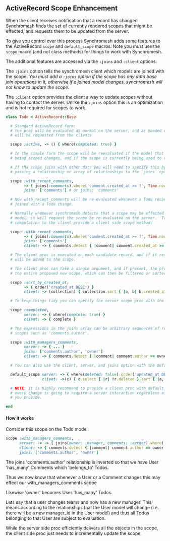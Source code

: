 ## ActiveRecord Scope Enhancement

When the client receives notification that a record has changed Synchromesh finds the set of currently rendered scopes that might be effected, and requests them to be updated from the server.  

To give you control over this process Synchromesh adds some features to the ActiveRecord `scope` and `default_scope` macros.  Note you must use the `scope` macro (and not class methods) for things to work with Synchromesh.

The additional features are accessed via the `:joins` and `:client` options.

The `:joins` option tells the synchromesh client which models are joined with the scope.  *You must add a `:joins` option if the scope has any data base join operations in it, otherwise if a joined model changes, synchromesh will not know to update the scope.*

The `:client` option provides the client a way to update scopes without having to contact the server.  Unlike the `:joins` option this is an optimization and is not required for scopes to work.

```ruby
class Todo < ActiveRecord::Base

  # Standard ActiveRecord form:
  # the proc will be evaluated as normal on the server, and as needed updates
  # will be requested from the clients

  scope :active, -> () { where(completed: true) }

  # In the simple form the scope will be reevaluated if the model that is
  # being scoped changes, and if the scope is currently being used to render data.

  # If the scope joins with other data you will need to specify this by
  # passing a relationship or array of relationships to the `joins` option.

  scope :with_recent_comments,
        -> { joins(:comments).where('comment.created_at >= ?', Time.now-1.week) },
        joins: ['comments'] # or joins: 'comments'

  # Now with_recent_comments will be re-evaluated whenever a Todo record, or a Comment
  # joined with a Todo change.

  # Normally whenever synchromesh detects that a scope may be effected by a changed
  # model, it will request the scope be re-evaluated on the server.  To offload this
  # computation to the client provide a client side scope method:

  scope :with_recent_comments,
        -> { joins(:comments).where('comment.created_at >= ?', Time.now-1.week) },
        joins: ['comments']
        client: -> { comments.detect { |comment| comment.created_at >= Time.now-1.week }

  # The client proc is executed on each candidate record, and if it returns true the record
  # will be added to the scope.

  # The client proc can take a single argument, and if present, the proc will receive the
  # the entire proposed new scope, which can then be filtered or sorted as needed.

  scope :sort_by_created_at,
        -> { order('created_at DESC') }
        client: -> (collection) { collection.sort { |a, b| b.created_at <=> a.created_at }}

  # To keep things tidy you can specify the server scope proc with the :server option

  scope :completed,
        server: -> { where(complete: true) }
        client: -> { complete }

  # The expressions in the joins array can be arbitrary sequences of relationships and
  # scopes such as 'comments.author'.  

  scope :with_managers_comments,
        server: -> { ... }
        joins: ['comments.author', 'owner']
        client: -> { comments.detect { |comment| comment.author == owner.manager }}}

  # You can also use the client, server, and joins option with the default_scope macro

  default_scope server: -> { where(deleted: false).order('updated_at DESC') }
                client: ->(c) { c.select { |r| !r.deleted }.sort { |a, b| b <=> a }

  # NOTE: it is highly recommend to provide a client proc with default_scopes.  Otherwise
  # every change is going to require a server interaction regardless of what other client procs
  # you provide.

end
```

#### How it works

Consider this scope on the Todo model

```ruby
scope :with_managers_comments,
      server: -> -> { joins(owner: :manager, comments: :author).where('managers_users.id = authors_comments.id').distinct },
      client: -> { comments.detect { |comment| comment.author == owner.manager }}
      joins: ['comments.author', 'owner']
```

The joins 'comments.author' relationship is inverted so that we have User 'has_many' Comments which 'belongs_to' Todos.

Thus we now know that whenever a User or a Comment changes this may effect our with_managers_comments scope

Likewise 'owner' becomes User 'has_many' Todos.

Lets say that a user changes teams and now has a new manager.  This means according to the relationships that the
User model will change (i.e. there will be a new manager_id in the User model) and thus all Todos belonging to that
User are subject to evaluation.

While the server side proc efficiently delivers all the objects in the scope, the client side proc just needs to incrementally update the scope.

